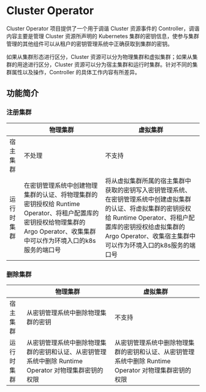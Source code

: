 # Cluster Operator

Cluster Operator 项目提供了一个用于调谐 Cluster 资源事件的 Controller，调谐内容主要是管理 Cluster 资源所声明的 Kubernetes 集群的密钥信息，使参与集群管理的其他组件可以从租户的密钥管理系统中正确获取到集群的密钥。

如果从集群形态进行区分，Cluster 资源可以分为物理集群和虚拟集群；如果从集群的用途进行区分，Cluster 资源可以分为宿主集群和运行时集群。针对不同的集群属性以及操作，Controller 的具体工作内容有所差异。

## 功能简介

### 注册集群

|            | 物理集群                                                     | 虚拟集群                                                     |
| ---------- | ------------------------------------------------------------ | ------------------------------------------------------------ |
| 宿主集群   | 不处理                                                       | 不支持                                                       |
| 运行时集群 | 在密钥管理系统中创建物理集群的认证、将物理集群的密钥授权给 Runtime Operator、将租户配置库的密钥授权给物理集群的 Argo Operator、收集集群中可以作为环境入口的k8s服务的端口号 | 将从虚拟集群所属的宿主集群中获取的密钥写入密钥管理系统、在密钥管理系统中创建虚拟集群的认证、将虚拟集群的密钥授权给 Runtime Operator、将租户配置库的密钥授权给虚拟集群的 Argo Operator、收集宿主集群中可以作为环境入口的k8s服务的端口号 |

### 删除集群

|            | 物理集群                                                     | 虚拟集群                                                     |
| ---------- | ------------------------------------------------------------ | ------------------------------------------------------------ |
| 宿主集群   | 从密钥管理系统中删除物理集群的密钥                           | 不支持                                                       |
| 运行时集群 | 从密钥管理系统中删除物理集群的密钥和认证、从密钥管理系统中删除 Runtime Operator 对物理集群密钥的权限 | 从密钥管理系统中删除物理集群的密钥和认证、从密钥管理系统中删除 Runtime Operator 对物理集群密钥的权限 |
